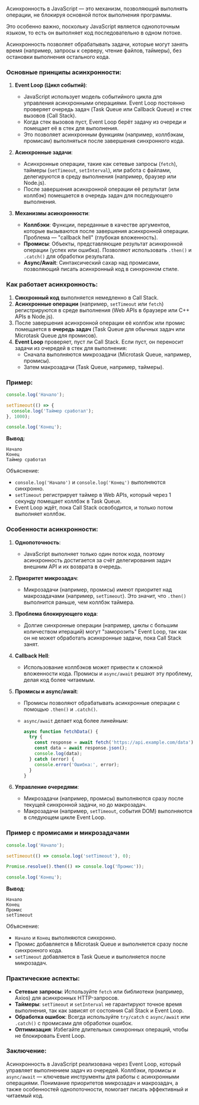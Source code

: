 Асинхронность в JavaScript — это механизм, позволяющий выполнять операции, не блокируя основной поток выполнения программы. 

Это особенно важно, поскольку JavaScript является однопоточным языком, то есть он выполняет код последовательно в одном потоке. 

Асинхронность позволяет обрабатывать задачи, которые могут занять время (например, запросы к серверу, чтение файлов, таймеры), без остановки выполнения остального кода.

### Основные принципы асинхронности:

1. **Event Loop (Цикл событий)**:
   - JavaScript использует модель событийного цикла для управления асинхронными операциями. Event Loop постоянно проверяет очередь задач (Task Queue или Callback Queue) и стек вызовов (Call Stack).
   - Когда стек вызовов пуст, Event Loop берёт задачу из очереди и помещает её в стек для выполнения.
   - Это позволяет асинхронным функциям (например, коллбэкам, промисам) выполняться после завершения синхронного кода.

2. **Асинхронные задачи**:
   - Асинхронные операции, такие как сетевые запросы (`fetch`), таймеры (`setTimeout`, `setInterval`), или работа с файлами, делегируются в среду выполнения (например, браузер или Node.js).
   - После завершения асинхронной операции её результат (или коллбэк) помещается в очередь задач для последующего выполнения.

3. **Механизмы асинхронности**:
   - **Коллбэки**: Функции, переданные в качестве аргументов, которые вызываются после завершения асинхронной операции. Проблема — "callback hell" (глубокая вложенность).
   - **Промисы**: Объекты, представляющие результат асинхронной операции (успех или ошибка). Позволяют использовать `.then()` и `.catch()` для обработки результата.
   - **Async/Await**: Синтаксический сахар над промисами, позволяющий писать асинхронный код в синхронном стиле.

### Как работает асинхронность:

1. **Синхронный код** выполняется немедленно в Call Stack.
2. **Асинхронные операции** (например, `setTimeout` или `fetch`) регистрируются в среде выполнения (Web APIs в браузере или C++ APIs в Node.js).
3. После завершения асинхронной операции её коллбэк или промис помещается в **очередь задач** (Task Queue для обычных задач или Microtask Queue для промисов).
4. **Event Loop** проверяет, пуст ли Call Stack. Если пуст, он переносит задачи из очередей в стек для выполнения:
   - Сначала выполняются микрозадачи (Microtask Queue, например, промисы).
   - Затем макрозадачи (Task Queue, например, таймеры).

### Пример:

```javascript
console.log('Начало');

setTimeout(() => {
  console.log('Таймер сработал');
}, 1000);

console.log('Конец');
```
**Вывод**:
```
Начало
Конец
Таймер сработал
```
Объяснение:
- `console.log('Начало')` и `console.log('Конец')` выполняются синхронно.
- `setTimeout` регистрирует таймер в Web APIs, который через 1 секунду помещает коллбэк в Task Queue.
- Event Loop ждёт, пока Call Stack освободится, и только потом выполняет коллбэк.

### Особенности асинхронности:

1. **Однопоточность**:
   - JavaScript выполняет только один поток кода, поэтому асинхронность достигается за счёт делегирования задач внешним API и их возврата в очередь.

2. **Приоритет микрозадач**:
   - Микрозадачи (например, промисы) имеют приоритет над макрозадачами (например, `setTimeout`). Это значит, что `.then()` выполнится раньше, чем коллбэк таймера.

3. **Проблема блокирующего кода**:
   - Долгие синхронные операции (например, циклы с большим количеством итераций) могут "заморозить" Event Loop, так как он не может обработать асинхронные задачи, пока Call Stack занят.

4. **Callback Hell**:
   - Использование коллбэков может привести к сложной вложенности кода. Промисы и `async/await` решают эту проблему, делая код более читаемым.

5. **Промисы и async/await**:
   - Промисы позволяют обрабатывать асинхронные операции с помощью `.then()` и `.catch()`.
   - `async/await` делает код более линейным:

     ```javascript
     async function fetchData() {
       try {
         const response = await fetch('https://api.example.com/data');
         const data = await response.json();
         console.log(data);
       } catch (error) {
         console.error('Ошибка:', error);
       }
     }
     ```

6. **Управление очередями**:
   - Микрозадачи (например, промисы) выполняются сразу после текущей синхронной задачи, но до макрозадач.
   - Макрозадачи (например, `setTimeout`, события DOM) выполняются в следующем цикле Event Loop.

### Пример с промисами и микрозадачами

```javascript
console.log('Начало');

setTimeout(() => console.log('setTimeout'), 0);

Promise.resolve().then(() => console.log('Промис'));

console.log('Конец');
```
**Вывод**:
```
Начало
Конец
Промис
setTimeout
```
Объяснение:
- `Начало` и `Конец` выполняются синхронно.
- Промис добавляется в Microtask Queue и выполняется сразу после синхронного кода.
- `setTimeout` добавляется в Task Queue и выполняется после микрозадач.

### Практические аспекты:

- **Сетевые запросы**: Используйте `fetch` или библиотеки (например, Axios) для асинхронных HTTP-запросов.
- **Таймеры**: `setTimeout` и `setInterval` не гарантируют точное время выполнения, так как зависят от состояния Call Stack и Event Loop.
- **Обработка ошибок**: Всегда используйте `try/catch` с `async/await` или `.catch()` с промисами для обработки ошибок.
- **Оптимизация**: Избегайте длительных синхронных операций, чтобы не блокировать Event Loop.

### Заключение:

Асинхронность в JavaScript реализована через Event Loop, который управляет выполнением задач из очередей. Коллбэки, промисы и `async/await` — ключевые инструменты для работы с асинхронными операциями. Понимание приоритетов микрозадач и макрозадач, а также особенностей однопоточности, помогает писать эффективный и читаемый код.